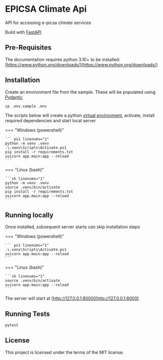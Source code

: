 # EPICSA Climate Api

API for accessing e-picsa climate services

Build with [FastAPI](https://fastapi.tiangolo.com/)

## Pre-Requisites

The documentation requires python 3.10+ to be installed:  
[https://www.python.org/downloads/](https://www.python.org/downloads/)

## Installation

Create an environment file from the sample. These will be populated using [Pydantic](https://docs.pydantic.dev/usage/settings/)

```
cp .env.sample .env
```

The scripts below will create a python [virtual environment](https://docs.python.org/3/library/venv.html), activate, install required dependencies and start local server

=== "Windows (powershell)"

    ``` ps1 linenums="1"
    python -m venv .venv
    .\.venv\Scripts\Activate.ps1
    pip install -r requirements.txt
    uvicorn app.main:app --reload
    ```

=== "Linux (bash)"

    ```sh linenums="1"
    python -m venv .venv
    source .venv/bin/activate
    pip install -r requirements.txt
    uvicorn app.main:app --reload
    ```

## Running locally

Once installed, subsequent server starts can skip installation steps

=== "Windows (powershell)"

    ``` ps1 linenums="1"
    .\.venv\Scripts\Activate.ps1
    uvicorn app.main:app --reload
    ```

=== "Linux (bash)"

    ```sh linenums="1"
    source .venv/bin/activate
    uvicorn app.main:app --reload
    ```

The server will start at [http://127.0.0.1:8000](http://127.0.0.1:8000)

## Running Tests

```py
pytest
```

## License

This project is licensed under the terms of the MIT license.
